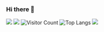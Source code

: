 ### Hi there 👋

<!--
**zhbjzhql1/zhbjzhql1** is a ✨ _special_ ✨ repository because its `README.md` (this file) appears on your GitHub profile.

Here are some ideas to get you started:

- 🔭 I’m currently working on ...
- 🌱 I’m currently learning ...
- 👯 I’m looking to collaborate on ...
- 🤔 I’m looking for help with ...
- 💬 Ask me about ...
- 📫 How to reach me: ...
- 😄 Pronouns: ...
- ⚡ Fun fact: ...
-->
![](url)
![](https://github-readme-stats.vercel.app/api?username=zhbjzhql1&show_icons=true&theme=transparent)
![Visitor Count](https://profile-counter.glitch.me/zhbjzhql1/count.svg)
![Top Langs](https://github-readme-stats.vercel.app/api/top-langs/?username=zhbjzhql1&layout=compact&theme=tokyonight)
![](https://github-readme-activity-graph.cyclic.app/graph?username=zhbjzhql1&theme=dracula)
